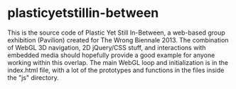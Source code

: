 plasticyetstillin-between
=========================

This is the source code of Plastic Yet Still In-Between, a web-based group exhibition (Pavilion) created for The Wrong Biennale 2013.  The combination of WebGL 3D navigation, 2D jQuery/CSS stuff, and interactions with embedded media should hopefully provide a good example for anyone working within this overlap.  The main WebGL loop and initialization is in the index.html file, with a lot of the prototypes and functions in the files inside the "js" directory.
